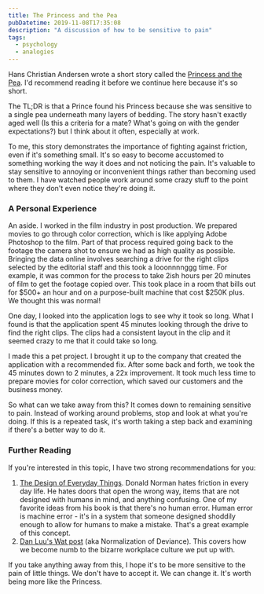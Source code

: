 ```yaml
---
title: The Princess and the Pea
pubDatetime: 2019-11-08T17:35:08
description: "A discussion of how to be sensitive to pain"
tags:
  - psychology
  - analogies
---
```


Hans Christian Andersen wrote a short story called the [Princess and the
Pea](https://andersen.sdu.dk/vaerk/hersholt/ThePrincessOnThePea_e.html). I'd
recommend reading it before we continue here because it's so short.

The TL;DR is that a Prince found his Princess because she was
sensitive to a single pea underneath many layers of bedding. The story hasn't
exactly aged well (Is this a criteria for a mate? What's going on with
the gender expectations?) but I think about it often, especially at work.

To me, this story demonstrates the importance of fighting against friction, even
if it's something small.
It's so easy to become accustomed to something working the way it does and not
noticing the pain. It's valuable to stay sensitive to annoying or
inconvenient things rather than becoming used to them.
I have watched people work around some crazy stuff to the point where they don't
even notice they're doing it.

### A Personal Experience

An aside. I worked in the film industry in post production.  We prepared movies
to go through color correction, which is like applying Adobe Photoshop to the
film. Part of that process required going back to the footage the camera
shot to ensure we had as high quality as possible.  Bringing the data
online involves searching a drive for the right clips selected by the editorial
staff and this took a looonnnnggg time. For example, it was common for the
process to take 2ish hours per 20 minutes of film to get the footage copied
over. This took place in a room that bills out for $500+ an hour and on
a purpose-built machine that cost $250K plus. We thought this was normal!

One day, I looked into the application logs to see why it took so long. What
I found is that the application spent 45 minutes looking through the drive
to find the right clips. The clips had a consistent layout in the clip and it
seemed crazy to me that it could take so long.

I made this a pet project. I brought it up to the company that created the
application with a recommended fix.
After some back and forth, we took the 45 minutes down to 2 minutes, a 22x
improvement. It took much less
time to prepare movies for color correction, which saved our customers and the
business money.

So what can we take away from this? It comes down to remaining sensitive
to pain. Instead of working around problems, stop and look at what you're doing.
If this is a repeated task, it's worth taking a step back and
examining if there's a better way to do it.


### Further Reading

If you're interested in this topic, I have two strong recommendations for you:

1. [The Design of Everyday
   Things](https://www.amazon.com/Design-Everyday-Things-Revised-Expanded/dp/0465050654/ref=dp_ob_title_bk).
   Donald Norman hates friction in every day life. He hates doors that open the
   wrong way, items that are not designed with humans in mind, and anything
   confusing. One of my favorite ideas from his book is that there's no human
   error. Human error is machine error - it's in a system that someone designed
   shoddily enough to allow for humans to make a mistake. That's a great
   example of this concept.
1. [Dan Luu's Wat post](https://danluu.com/wat/) (aka Normalization of
   Deviance). This covers how we become numb to the bizarre workplace culture
   we put up with.

If you take anything away from this, I hope it's to be more sensitive to the
pain of little things. We don't have to accept it. We can change it. It's worth
being more like the Princess.

